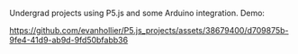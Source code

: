 Undergrad projects using P5.js and some Arduino integration. Demo:

https://github.com/evanhollier/P5.js_projects/assets/38679400/d709875b-9fe4-41d9-ab9d-9fd50bfabb36

